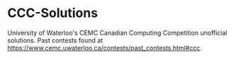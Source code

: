 # CCC-Solutions
University of Waterloo's CEMC Canadian Computing Competition unofficial solutions. Past contests found at https://www.cemc.uwaterloo.ca/contests/past_contests.html#ccc.
